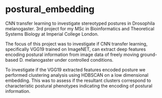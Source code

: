 # postural_embedding
CNN transfer learning to investigate stereotyped postures in Drosophila melanogaster. 3rd project for my MSc in Bioinformatics and Theoretical Systems Biology at Imperial College London.

The focus of this project was to investigate if CNN transfer learning, specifically VGG19 trained on ImageNET, can extract deep features encoding postural information from image data of freely moving ground-based D. melanogaster under controlled conditions.

To investigate if the VGG19 extracted features encoded posture we performed clustering analysis using HDBSCAN on a low dimensional embedding. This was to assess if the resultant clusters correspond to characteristic postural 
phenotypes indicating the encoding of postural information. 
